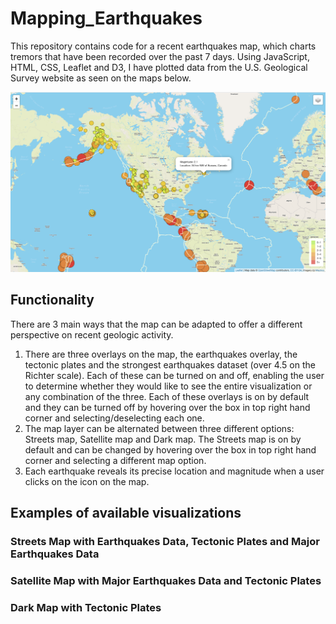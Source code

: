 # Mapping_Earthquakes
This repository contains code for a recent earthquakes map, which charts tremors that have been recorded over the past 7 days. Using JavaScript, HTML, CSS, Leaflet and D3, I have plotted data from the U.S. Geological Survey website as seen on the maps below.

![Mapping_Earthquakes](https://github.com/luke-c-newell/Mapping_Earthquakes/blob/main/images/Mapping_Earthquakes.png "Mapping_Earthquakes.png")

## Functionality
There are 3 main ways that the map can be adapted to offer a different perspective on recent geologic activity.

1. There are three overlays on the map, the earthquakes overlay, the tectonic plates and the strongest earthquakes dataset (over 4.5 on the Richter scale). Each of these can be turned on and off, enabling the user to determine whether they would like to see the entire visualization or any combination of the three. Each of these overlays is on by default and they can be turned off by hovering over the box in top right hand corner and selecting/deselecting each one.
2. The map layer can be alternated between three different options: Streets map, Satellite map and Dark map. The Streets map is on by default and can be changed by hovering over the box in top right hand corner and selecting a different map option.
3. Each earthquake reveals its precise location and magnitude when a user clicks on the icon on the map. 

## Examples of available visualizations
### Streets Map with Earthquakes Data, Tectonic Plates and Major Earthquakes Data

### Satellite Map with Major Earthquakes Data and Tectonic Plates

### Dark Map with Tectonic Plates